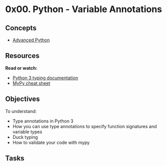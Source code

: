 # 0x00. Python - Variable Annotations

## Concepts

- [Advanced Python](https://alx-intranet.hbtn.io/concepts/554)

## Resources
**Read or watch:**

- [Python 3 typing documentation](https://docs.python.org/3/library/typing.html)
- [MyPy cheat sheet](https://mypy.readthedocs.io/en/latest/getting_started.html)

## Objectives

To understand:
- Type annotations in Python 3
- How you can use type annotations to specify function signatures and variable types
- Duck typing
- How to validate your code with mypy

## Tasks
